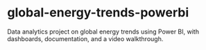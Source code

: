 # global-energy-trends-powerbi
Data analytics project on global energy trends using Power BI, with dashboards, documentation, and a video walkthrough.
